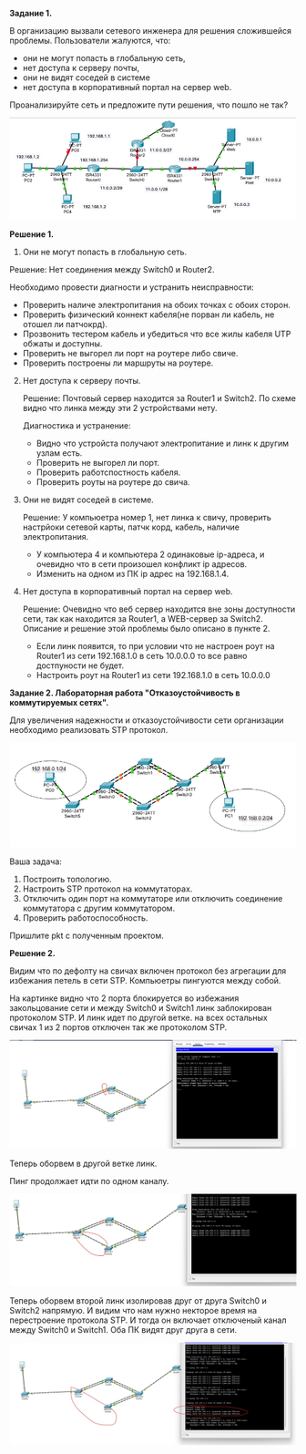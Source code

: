 **Задание 1.**

В организацию вызвали сетевого инженера для решения сложившейся проблемы. Пользователи жалуются, что:

- они не могут попасть в глобальную сеть,
- нет доступа к серверу почты,
- они не видят соседей в системе
- нет доступа в корпоративный портал на сервер web.
  
Проанализируйте сеть и предложите пути решения, что пошло не так?


![alt text](https://github.com/mezhibo/fault-tolerance-network/blob/69a8cd133632ee81ee25ccda50d71702d310326f/IMG/2.png)



**Решение 1.**

1) Они не могут попасть в глобальную сеть.

  Решение: Нет соединения между Switch0 и Router2.

Необходимо провести диагности и устранить неисправности:

- Проверить наличе электропитания на обоих точках с обоих сторон.
- Проверить физический коннект кабеля(не порван ли кабель, не отошел ли патчокрд).
- Прозвонить тестером кабель и убедиться что все жилы кабеля UTP обжаты и доступны.
- Проверить не выгорел ли порт на роутере либо свиче.
- Проверить построены ли маршруты на роутере.

2) Нет доступа к серверу почты.

   Решение: Почтовый сервер находится за Router1 и Switch2. По схеме видно что линка между эти 2 устройствами нету.

   Диагностика и устранение:

   - Видно что устройста получают электропитание и линк к другим узлам есть.
   - Проверить не выгорел ли порт.
   - Проверить работспостность кабеля.
   - Проверить роуты на роутере до свича.

3) Они не видят соседей в системе.

   Решение: У компьюетра номер 1, нет линка к свичу, проверить настрйоки сетевой карты, патчк корд, кабель, наличие электропитания.

   - У компьютера 4 и компьютера 2 одинаковые ip-адреса, и очевидно что в сети произошел конфликт ip адресов.
   - Изменить на одном из ПК ip адрес на 192.168.1.4.
  
4) Нет доступа в корпоративный портал на сервер web.

   Решение: Очевидно что веб сервер находится вне зоны доступности сети, так как находится за Router1, а WEB-сервер за Switch2. Описание и решение этой проблемы было описано в пункте 2.

   - Если линк появится, то при условии что не настроен роут на Router1 из сети 192.168.1.0 в сеть 10.0.0.0 то все равно достпуности не будет.
   - Настроить роут на Router1 из сети 192.168.1.0 в сеть 10.0.0.0


**Задание 2. Лабораторная работа "Отказоустойчивость в коммутируемых сетях".**

Для увеличения надежности и отказоустойчивости сети организации необходимо реализовать STP протокол.

![alt text](https://github.com/mezhibo/fault-tolerance-network/blob/69a8cd133632ee81ee25ccda50d71702d310326f/IMG/3.png)


Ваша задача:

1) Построить топологию.
2) Настроить STP протокол на коммутаторах.
3) Отключить один порт на коммутаторе или отключить соединение коммутатора с другим коммутатором.
4) Проверить работоспособность.
   
Пришлите pkt с полученным проектом.


**Решение 2.**


Видим что по дефолту на свичах включен протокол без агрегации для избежания петель в сети STP. Компьюетры пингуются между собой.

На картинке видно что 2 порта блокируется во избежания закольцование сети и между Switch0 и Switch1 линк заблокирован протоколом STP. И линк идет по другой ветке. на всех остальных свичах 1 из 2 портов отключен так же протоколом STP.

![alt text](https://github.com/mezhibo/fault-tolerance-network/blob/c0ffa87fbd2f40b646843ed86c25d556c32f48e2/IMG/4.jpg) 


Теперь оборвем в другой ветке линк.

Пинг продолжает идти по одном каналу.


![alt text](https://github.com/mezhibo/fault-tolerance-network/blob/c0ffa87fbd2f40b646843ed86c25d556c32f48e2/IMG/5.jpg) 


Теперь оборвем второй линк изолировав друг от друга Switch0 и Switch2 напрямую. И видим что нам нужно некторое время на перестроение протокола STP. И тогда он включает отключеный канал между Switch0 и Switch1. Оба ПК видят друг друга в сети.


![alt text](https://github.com/mezhibo/fault-tolerance-network/blob/c0ffa87fbd2f40b646843ed86c25d556c32f48e2/IMG/6.jpg) 


